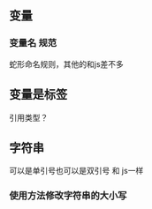 
## 变量

### 变量名 规范

蛇形命名规则，其他的和js差不多

## 变量是标签

引用类型？

## 字符串

可以是单引号也可以是双引号  和 js一样

### 使⽤⽅法修改字符串的⼤⼩写





